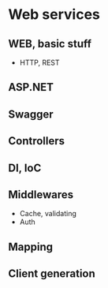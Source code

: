 # Web services

## WEB, basic stuff

- HTTP, REST

## ASP.NET

## Swagger

## Controllers

## DI, IoC

## Middlewares

- Cache, validating
- Auth

## Mapping

## Client generation